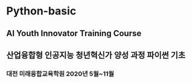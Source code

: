 # Python-basic

## AI Youth Innovator Training Course

## 산업융합형 인공지능 청년혁신가 양성 과정 파이썬 기초

### 대전 미래융합교육학원 2020년 5월~11월
